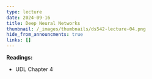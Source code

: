 ```yaml
---
type: lecture
date: 2024-09-16
title: Deep Neural Networks
thumbnail: /_images/thumbnails/ds542-lecture-04.png
hide_from_announcments: true
links: []
---
```

**Readings:**
- UDL Chapter 4

